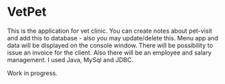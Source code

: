# VetPet
This is the application for vet clinic. 
You can create notes about pet-visit and add this to database - also you may update/delete this.
Menu app and data will be displayed on the console window.
There will be possibility to issue an invoice for the client.
Also there will be an employee and salary management.
I used Java, MySql and JDBC.

Work in progress.

